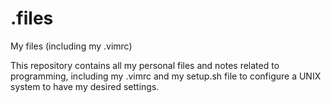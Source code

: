 # .files
My files (including my .vimrc)

This repository contains all my personal files and notes related to programming, including my .vimrc and my setup.sh file to configure a UNIX system to have my desired settings.
